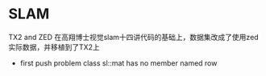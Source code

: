 # SLAM
TX2 and ZED
在高翔博士视觉slam十四讲代码的基础上，数据集改成了使用zed实际数据，并移植到了TX2上
- first push problem
class sl::mat has no member named row
